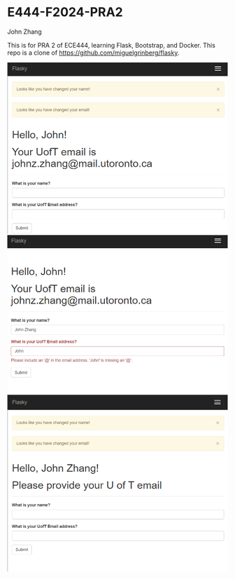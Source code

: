# E444-F2024-PRA2

John Zhang

This is for PRA 2 of ECE444, learning Flask, Bootstrap, and Docker. This repo is a clone of  https://github.com/miguelgrinberg/flasky.

![Valid Email](https://github.com/john-zhang-uoft/E444-F2024-PRA2/blob/main/imgs/Valid.png)
![Invalid Email](https://github.com/john-zhang-uoft/E444-F2024-PRA2/blob/main/imgs/Not_valid_email.png)
![Non U of T Email](https://github.com/john-zhang-uoft/E444-F2024-PRA2/blob/main/imgs/Non_uoft_email.png)

